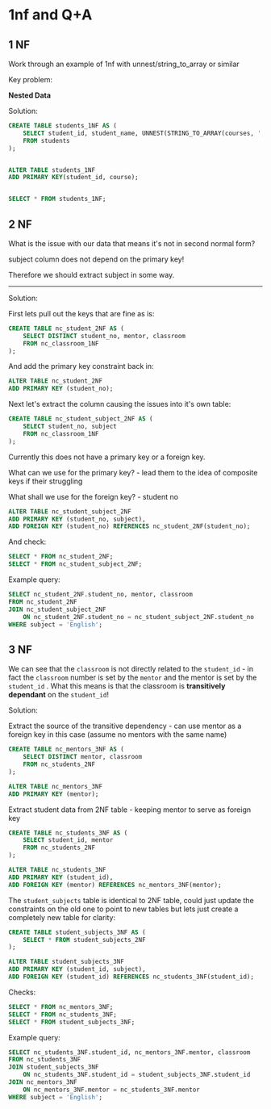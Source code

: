 # 1nf and Q+A

## 1 NF

Work through an example of 1nf with unnest/string_to_array or similar

Key problem:

**Nested Data**

Solution:

```sql
CREATE TABLE students_1NF AS (
    SELECT student_id, student_name, UNNEST(STRING_TO_ARRAY(courses, ', ')) AS course, age
    FROM students
);


ALTER TABLE students_1NF
ADD PRIMARY KEY(student_id, course);


SELECT * FROM students_1NF;

```

## 2 NF

What is the issue with our data that means it's not in second normal form?

subject column does not depend on the primary key!

Therefore we should extract subject in some way.

---

Solution:

First lets pull out the keys that are fine as is:

```sql
CREATE TABLE nc_student_2NF AS (
    SELECT DISTINCT student_no, mentor, classroom
    FROM nc_classroom_1NF
);
```

And add the primary key constraint back in:

```sql
ALTER TABLE nc_student_2NF
ADD PRIMARY KEY (student_no);
```

Next let's extract the column causing the issues into it's own table:

```sql
CREATE TABLE nc_student_subject_2NF AS (
    SELECT student_no, subject
    FROM nc_classroom_1NF
);
```

Currently this does not have a primary key or a foreign key.

What can we use for the primary key? - lead them to the idea of composite keys if their struggling

What shall we use for the foreign key? - student no

```sql
ALTER TABLE nc_student_subject_2NF
ADD PRIMARY KEY (student_no, subject),
ADD FOREIGN KEY (student_no) REFERENCES nc_student_2NF(student_no);
```

And check:

```sql
SELECT * FROM nc_student_2NF;
SELECT * FROM nc_student_subject_2NF;
```

Example query:

```sql
SELECT nc_student_2NF.student_no, mentor, classroom
FROM nc_student_2NF
JOIN nc_student_subject_2NF
    ON nc_student_2NF.student_no = nc_student_subject_2NF.student_no
WHERE subject = 'English';
```

## 3 NF

We can see that the `classroom` is not directly related to the `student_id` - in fact the `classroom` number is set by the `mentor` and the mentor is set by the `student_id` . What this means is that the classroom is **transitively dependant** on the `student_id`!

Solution:

Extract the source of the transitive dependency - can use mentor as a foreign key in this case (assume no mentors with the same name)

```sql
CREATE TABLE nc_mentors_3NF AS (
    SELECT DISTINCT mentor, classroom
    FROM nc_students_2NF
);

ALTER TABLE nc_mentors_3NF
ADD PRIMARY KEY (mentor);
```

Extract student data from 2NF table - keeping mentor to serve as foreign key

```sql
CREATE TABLE nc_students_3NF AS (
    SELECT student_id, mentor
    FROM nc_students_2NF
);

ALTER TABLE nc_students_3NF
ADD PRIMARY KEY (student_id),
ADD FOREIGN KEY (mentor) REFERENCES nc_mentors_3NF(mentor);
```

The `student_subjects` table is identical to 2NF table, could just update the constraints on the old one to point to new tables but lets just create a completely new table for clarity:

```sql
CREATE TABLE student_subjects_3NF AS (
    SELECT * FROM student_subjects_2NF
);

ALTER TABLE student_subjects_3NF
ADD PRIMARY KEY (student_id, subject),
ADD FOREIGN KEY (student_id) REFERENCES nc_students_3NF(student_id);
```

Checks:

```sql
SELECT * FROM nc_mentors_3NF;
SELECT * FROM nc_students_3NF;
SELECT * FROM student_subjects_3NF;
```

Example query:

```sql
SELECT nc_students_3NF.student_id, nc_mentors_3NF.mentor, classroom
FROM nc_students_3NF
JOIN student_subjects_3NF
    ON nc_students_3NF.student_id = student_subjects_3NF.student_id
JOIN nc_mentors_3NF
    ON nc_mentors_3NF.mentor = nc_students_3NF.mentor
WHERE subject = 'English';
```
